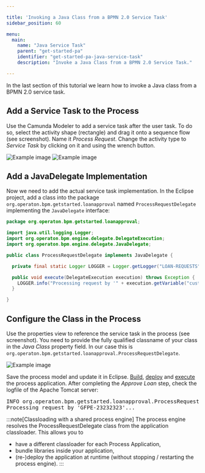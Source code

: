 ```yaml
---

title: 'Invoking a Java Class from a BPMN 2.0 Service Task'
sidebar_position: 60

menu:
  main:
    name: "Java Service Task"
    parent: "get-started-pa"
    identifier: "get-started-pa-java-service-task"
    description: "Invoke a Java Class from a BPMN 2.0 Service Task."

---
```



In the last section of this tutorial we learn how to invoke a Java class from a BPMN 2.0 service task.


## Add a Service Task to the Process

Use the Camunda Modeler to add a service task after the user task. To do so, select the activity shape (rectangle) and drag it onto a sequence flow (see screenshot). Name it *Process Request*. Change the activity type to *Service Task* by clicking on it and using the wrench button.


![Example image](./img/modeler-service-task1.png)
![Example image](./img/modeler-service-task2.png)


## Add a JavaDelegate Implementation

Now we need to add the actual service task implementation. In the Eclipse project, add a class into the package `org.operaton.bpm.getstarted.loanapproval` named `ProcessRequestDelegate` implementing the `JavaDelegate` interface:

```java
package org.operaton.bpm.getstarted.loanapproval;

import java.util.logging.Logger;
import org.operaton.bpm.engine.delegate.DelegateExecution;
import org.operaton.bpm.engine.delegate.JavaDelegate;

public class ProcessRequestDelegate implements JavaDelegate {

  private final static Logger LOGGER = Logger.getLogger("LOAN-REQUESTS");

  public void execute(DelegateExecution execution) throws Exception {
    LOGGER.info("Processing request by '" + execution.getVariable("customerId") + "'...");
  }

}
```


## Configure the Class in the Process

Use the properties view to reference the service task in the process (see screenshot). You need to provide the fully qualified classname of your class in the *Java Class* property field. In our case this is `org.operaton.bpm.getstarted.loanapproval.ProcessRequestDelegate`.

![Example image](./img/modeler-service-task3.png)

Save the process model and update it in Eclipse. [Build](../deploy/#build-the-web-application-with-maven), [deploy](../deploy/#deploy-to-apache-tomcat) and [execute](../forms/#re-build-and-deploy) the process application. After completing the *Approve Loan* step, check the logfile of the Apache Tomcat server:

<pre class="console">
INFO org.operaton.bpm.getstarted.loanapproval.ProcessRequestDelegate.execute
Processing request by 'GFPE-23232323'...
</pre>

:::note[Classloading with a shared process engine]
The process engine resolves the ProcessRequestDelegate class from the application classloader. This allows you to

* have a different classloader for each Process Application,
* bundle libraries inside your application,
* (re-)deploy the application at runtime (without stopping / restarting the process engine).
:::
